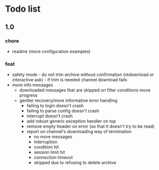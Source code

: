 # Todo list

## 1.0

### chore

- readme (more configuration examples)

### feat

- safety mode - do not trim archive without confirmation (redownload or interactive ask) - if trim is needed channel download fails
- more info messages
  - downloaded messages that are skipped on filter conditions move progress
  - gentler recovery/more informative error handling
    - failing to login doesn't crash
    - failing to parse config doesn't crash
    - interrupt doesn't crash
    - add robust generic exception handler on top
    - remove empty header on error (so that it doesn't try to be read)
    - report on channel's downloading way of termination
      - no more messages
      - interruption
      - condition hit
      - session limit hit
      - connection timeout
      - skipped due to refusing to delete archive
